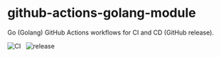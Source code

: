 # github-actions-golang-module
Go (Golang) GitHub Actions workflows for CI and CD (GitHub release).

![CI](https://github.com/thatisuday/github-actions-golang-module/workflows/CI/badge.svg) &nbsp;
![release](https://github.com/thatisuday/github-actions-golang-module/workflows/release/badge.svg)
